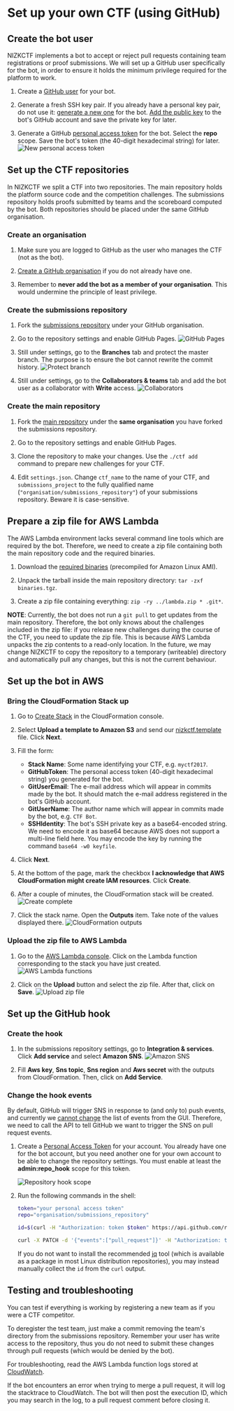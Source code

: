 # Set up your own CTF (using GitHub)


## Create the bot user

NIZKCTF implements a bot to accept or reject pull requests containing team registrations or proof submissions. We will set up a GitHub user specifically for the bot, in order to ensure it holds the minimum privilege required for the platform to work.

1. Create a [GitHub user](https://github.com/join) for your bot.

2. Generate a fresh SSH key pair. If you already have a personal key pair, do not use it: [generate a new one](https://help.github.com/articles/generating-a-new-ssh-key-and-adding-it-to-the-ssh-agent/#generating-a-new-ssh-key) for the bot. [Add the public key](https://help.github.com/articles/adding-a-new-ssh-key-to-your-github-account/) to the bot's GitHub account and save the private key for later.

3. Generate a GitHub [personal access token](https://github.com/settings/tokens/new) for the bot. Select the **repo** scope. Save the bot's token (the 40-digit hexadecimal string) for later.
   ![New personal access token](github/bot-token.png)


## Set up the CTF repositories

In NIZKCTF we split a CTF into two repositories. The main repository holds the platform source code and the competition challenges. The submissions repository holds proofs submitted by teams and the scoreboard computed by the bot. Both repositories should be placed under the same GitHub organisation.

### Create an organisation

1. Make sure you are logged to GitHub as the user who manages the CTF (not as the bot).

2. [Create a GitHub organisation](https://github.com/organizations/new) if you do not already have one.

3. Remember to **never add the bot as a member of your organisation**. This would undermine the principle of least privilege.


### Create the submissions repository

1. Fork the [submissions repository](https://github.com/pwn2winctf/submissions) under your GitHub organisation.

2. Go to the repository settings and enable GitHub Pages.
   ![GitHub Pages](github/github-pages.png)

3. Still under settings, go to the **Branches** tab and protect the master branch. The purpose is to ensure the bot cannot rewrite the commit history.
   ![Protect branch](github/protect-branch.png)

4. Still under settings, go to the **Collaborators & teams** tab and add the bot user as a collaborator with **Write** access.
   ![Collaborators](github/collaborators.png)


### Create the main repository

1. Fork the [main repository](https://github.com/pwn2winctf/PTE) under the **same organisation** you have forked the submissions repository.

2. Go to the repository settings and enable GitHub Pages.

3. Clone the repository to make your changes. Use the `./ctf add` command to prepare new challenges for your CTF.

5. Edit `settings.json`. Change `ctf_name` to the name of your CTF, and `submissions_project` to the fully qualified name (`"organisation/submissions_repository"`) of your submissions repository. Beware it is case-sensitive.


## Prepare a zip file for AWS Lambda

The AWS Lambda environment lacks several command line tools which are required by the bot. Therefore, we need to create a zip file containing both the main repository code and the required binaries.

1. Download the [required binaries](https://github.com/pwn2winctf/nizkctf-tutorial/releases/download/20170908/binaries.tgz) (precompiled for Amazon Linux AMI).

2. Unpack the tarball inside the main repository directory: `tar -zxf binaries.tgz`.

3. Create a zip file containing everything: `zip -ry ../lambda.zip * .git*`.

**NOTE**: Currently, the bot does not run a `git pull` to get updates from the main repository. Therefore, the bot only knows about the challenges included in the zip file: if you release new challenges during the course of the CTF, you need to update the zip file. This is because AWS Lambda unpacks the zip contents to a read-only location. In the future, we may change NIZKCTF to copy the repository to a temporary (writeable) directory and automatically pull any changes, but this is not the current behaviour.


## Set up the bot in AWS

### Bring the CloudFormation Stack up

1. Go to [Create Stack](https://us-west-2.console.aws.amazon.com/cloudformation/home?region=us-west-2#/stacks/new) in the CloudFormation console.

2. Select **Upload a template to Amazon S3** and send our [nizkctf.template](github/nizkctf.template) file. Click **Next**.

3. Fill the form:
   * **Stack Name**: Some name identifying your CTF, e.g. `myctf2017`.
   * **GitHubToken**: The personal access token (40-digit hexadecimal string) you generated for the bot.
   * **GitUserEmail**: The e-mail address which will appear in commits made by the bot. It should match the e-mail address registered in the bot's GitHub account.
   * **GitUserName**: The author name which will appear in commits made by the bot, e.g. `CTF Bot`.
   * **SSHIdentity**: The bot's SSH private key as a base64-encoded string. We need to encode it as base64 because AWS does not support a multi-line field here. You may encode the key by running the command `base64 -w0 keyfile`.

4. Click **Next**.

5. At the bottom of the page, mark the checkbox **I acknowledge that AWS CloudFormation might create IAM resources**. Click **Create**.

6. After a couple of minutes, the CloudFormation stack will be created.
   ![Create complete](img/create-complete.png)

7. Click the stack name. Open the **Outputs** item. Take note of the values displayed there.
   ![CloudFormation outputs](github/cloudformation-outputs.png)


### Upload the zip file to AWS Lambda

1. Go to the [AWS Lambda console](https://us-west-2.console.aws.amazon.com/lambda/home?region=us-west-2#/functions). Click on the Lambda function corresponding to the stack you have just created.
   ![AWS Lambda functions](img/aws-lambda-functions.png)

2. Click on the **Upload** button and select the zip file. After that, click on **Save**.
   ![Upload zip file](img/upload-zip.png)


## Set up the GitHub hook

### Create the hook

1. In the submissions repository settings, go to **Integration & services**. Click **Add service** and select **Amazon SNS**.
   ![Amazon SNS](github/sns.png)

2. Fill **Aws key**, **Sns topic**, **Sns region** and **Aws secret** with the outputs from CloudFormation. Then, click on **Add Service**.


### Change the hook events

By default, GitHub will trigger SNS in response to (and only to) push events, and currently we [cannot change](https://stackoverflow.com/a/43522648) the list of events from the GUI. Therefore, we need to call the API to tell GitHub we want to trigger the SNS on pull request events.

1. Create a [Personal Access Token](https://github.com/settings/tokens) for your account. You already have one for the bot account, but you need another one for your own account to be able to change the repository settings. You must enable at least the **admin:repo_hook** scope for this token.

   ![Repository hook scope](github/repo_hook.png)

2. Run the following commands in the shell:
   ```bash
   token="your personal access token"
   repo="organisation/submissions_repository"

   id=$(curl -H "Authorization: token $token" https://api.github.com/repos/$repo/hooks | jq '.[] | select(.name=="amazonsns") | .id')

   curl -X PATCH -d '{"events":["pull_request"]}' -H "Authorization: token $token" https://api.github.com/repos/$repo/hooks/$id
   ```
   If you do not want to install the recommended [jq](https://stedolan.github.io/jq/) tool (which is available as a package in most Linux distribution repositories), you may instead manually collect the `id` from the `curl` output.


## Testing and troubleshooting

You can test if everything is working by registering a new team as if you were a CTF competitor.

To deregister the test team, just make a commit removing the team's directory from the submissions repository. Remember your user has write access to the repository, thus you do not need to submit these changes through pull requests (which would be denied by the bot).

For troubleshooting, read the AWS Lambda function logs stored at [CloudWatch](https://us-west-2.console.aws.amazon.com/cloudwatch/home?region=us-west-2#logs:).

If the bot encounters an error when trying to merge a pull request, it will log the stacktrace to CloudWatch. The bot will then post the execution ID, which you may search in the log, to a pull request comment before closing it.
